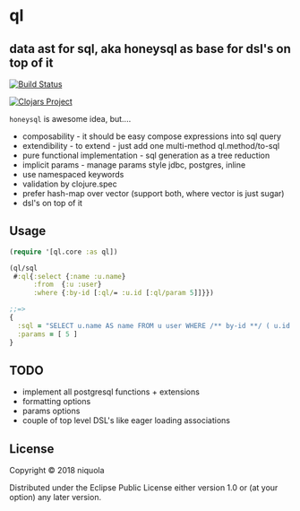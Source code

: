 # ql 

## data ast for sql, aka honeysql as base for dsl's on top of it

[![Build Status](https://travis-ci.org/niquola/ql.svg?branch=master)](https://travis-ci.org/niquola/ql)

[![Clojars Project](https://img.shields.io/clojars/v/ql.svg)](https://clojars.org/ql)


`honeysql` is awesome idea, but....

* composability - it should be easy compose expressions into sql query
* extendibility - to extend - just add one multi-method ql.method/to-sql
* pure functional implementation - sql generation as a tree reduction
* implicit params - manage params style jdbc, postgres, inline
* use namespaced keywords
* validation by clojure.spec
* prefer hash-map over vector (support both, where vector is just sugar)
* dsl's on top of it

## Usage

```clj
(require '[ql.core :as ql])

(ql/sql 
 #:ql{:select {:name :u.name}
      :from  {:u :user}
      :where {:by-id [:ql/= :u.id [:ql/param 5]]}})

;;=> 
{
  :sql = "SELECT u.name AS name FROM u user WHERE /** by-id **/ ( u.id = ? )"
  :params = [ 5 ]
}

```

## TODO

* implement all postgresql functions + extensions
* formatting options
* params options
* couple of top level DSL's like eager loading associations

## License

Copyright © 2018 niquola

Distributed under the Eclipse Public License either version 1.0 or (at
your option) any later version.
